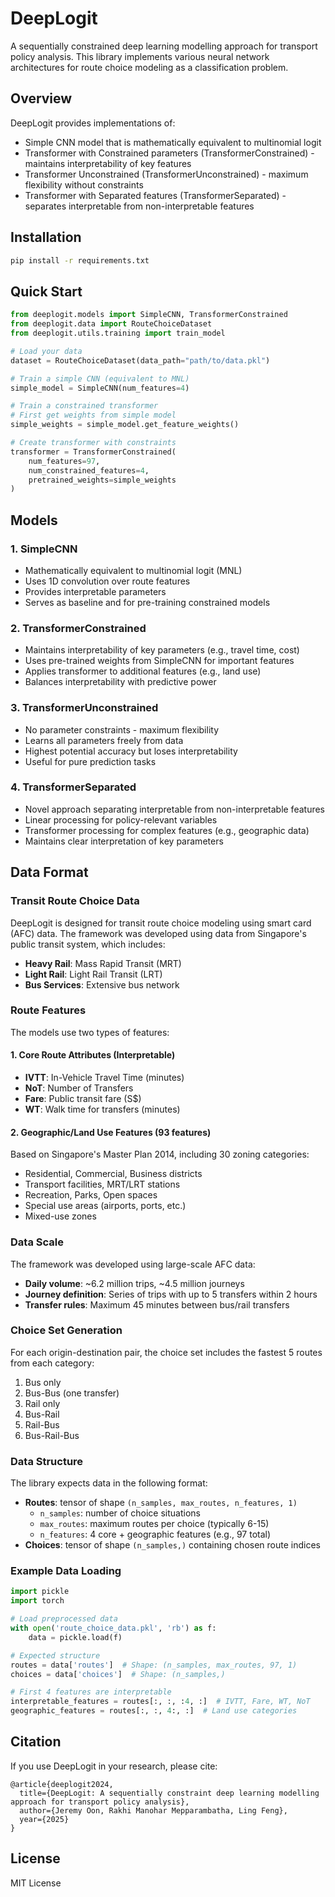 # DeepLogit

A sequentially constrained deep learning modelling approach for transport policy analysis. This library implements various neural network architectures for route choice modeling as a classification problem.

## Overview

DeepLogit provides implementations of:
- Simple CNN model that is mathematically equivalent to multinomial logit
- Transformer with Constrained parameters (TransformerConstrained) - maintains interpretability of key features
- Transformer Unconstrained (TransformerUnconstrained) - maximum flexibility without constraints
- Transformer with Separated features (TransformerSeparated) - separates interpretable from non-interpretable features

## Installation

```bash
pip install -r requirements.txt
```

## Quick Start

```python
from deeplogit.models import SimpleCNN, TransformerConstrained
from deeplogit.data import RouteChoiceDataset
from deeplogit.utils.training import train_model

# Load your data
dataset = RouteChoiceDataset(data_path="path/to/data.pkl")

# Train a simple CNN (equivalent to MNL)
simple_model = SimpleCNN(num_features=4)

# Train a constrained transformer
# First get weights from simple model
simple_weights = simple_model.get_feature_weights()

# Create transformer with constraints
transformer = TransformerConstrained(
    num_features=97,
    num_constrained_features=4,
    pretrained_weights=simple_weights
)
```

## Models

### 1. SimpleCNN
- Mathematically equivalent to multinomial logit (MNL)
- Uses 1D convolution over route features
- Provides interpretable parameters
- Serves as baseline and for pre-training constrained models

### 2. TransformerConstrained
- Maintains interpretability of key parameters (e.g., travel time, cost)
- Uses pre-trained weights from SimpleCNN for important features
- Applies transformer to additional features (e.g., land use)
- Balances interpretability with predictive power

### 3. TransformerUnconstrained
- No parameter constraints - maximum flexibility
- Learns all parameters freely from data
- Highest potential accuracy but loses interpretability
- Useful for pure prediction tasks

### 4. TransformerSeparated
- Novel approach separating interpretable from non-interpretable features
- Linear processing for policy-relevant variables
- Transformer processing for complex features (e.g., geographic data)
- Maintains clear interpretation of key parameters

## Data Format

### Transit Route Choice Data

DeepLogit is designed for transit route choice modeling using smart card (AFC) data. The framework was developed using data from Singapore's public transit system, which includes:

- **Heavy Rail**: Mass Rapid Transit (MRT)
- **Light Rail**: Light Rail Transit (LRT)  
- **Bus Services**: Extensive bus network

### Route Features

The models use two types of features:

#### 1. Core Route Attributes (Interpretable)
- **IVTT**: In-Vehicle Travel Time (minutes)
- **NoT**: Number of Transfers
- **Fare**: Public transit fare (S$)
- **WT**: Walk time for transfers (minutes)

#### 2. Geographic/Land Use Features (93 features)
Based on Singapore's Master Plan 2014, including 30 zoning categories:
- Residential, Commercial, Business districts
- Transport facilities, MRT/LRT stations
- Recreation, Parks, Open spaces
- Special use areas (airports, ports, etc.)
- Mixed-use zones

### Data Scale

The framework was developed using large-scale AFC data:
- **Daily volume**: ~6.2 million trips, ~4.5 million journeys
- **Journey definition**: Series of trips with up to 5 transfers within 2 hours
- **Transfer rules**: Maximum 45 minutes between bus/rail transfers

### Choice Set Generation

For each origin-destination pair, the choice set includes the fastest 5 routes from each category:
1. Bus only
2. Bus-Bus (one transfer)
3. Rail only
4. Bus-Rail
5. Rail-Bus
6. Bus-Rail-Bus

### Data Structure

The library expects data in the following format:
- **Routes**: tensor of shape `(n_samples, max_routes, n_features, 1)`
  - `n_samples`: number of choice situations
  - `max_routes`: maximum routes per choice (typically 6-15)
  - `n_features`: 4 core + geographic features (e.g., 97 total)
- **Choices**: tensor of shape `(n_samples,)` containing chosen route indices

### Example Data Loading

```python
import pickle
import torch

# Load preprocessed data
with open('route_choice_data.pkl', 'rb') as f:
    data = pickle.load(f)

# Expected structure
routes = data['routes']  # Shape: (n_samples, max_routes, 97, 1)
choices = data['choices']  # Shape: (n_samples,)

# First 4 features are interpretable
interpretable_features = routes[:, :, :4, :]  # IVTT, Fare, WT, NoT
geographic_features = routes[:, :, 4:, :]  # Land use categories
```

## Citation

If you use DeepLogit in your research, please cite:

```
@article{deeplogit2024,
  title={DeepLogit: A sequentially constraint deep learning modelling approach for transport policy analysis},
  author={Jeremy Oon, Rakhi Manohar Mepparambatha, Ling Feng},
  year={2025}
}
```

## License

MIT License